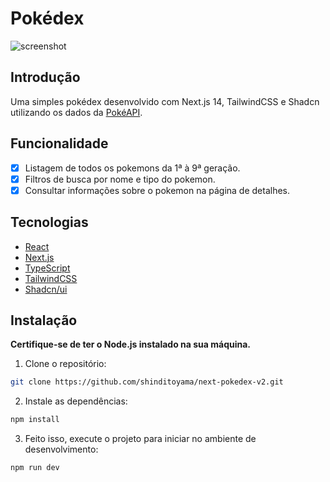 # Pokédex

![screenshot](https://raw.githubusercontent.com/shinditoyama/next-pokedex-v2/main/public/assets/pokedex.gif)

## Introdução

Uma simples pokédex desenvolvido com Next.js 14, TailwindCSS e Shadcn utilizando os dados da [PokéAPI](https://pokeapi.co/).

## Funcionalidade

- [x] Listagem de todos os pokemons da 1ª à 9ª geração.
- [x] Filtros de busca por nome e tipo do pokemon.
- [x] Consultar informações sobre o pokemon na página de detalhes.

## Tecnologias

- [React](https://react.dev/)
- [Next.js](https://nextjs.org/)
- [TypeScript](https://www.typescriptlang.org/)
- [TailwindCSS](https://tailwindcss.com/)
- [Shadcn/ui](https://ui.shadcn.com/)

## Instalação

**Certifique-se de ter o Node.js instalado na sua máquina.**

1. Clone o repositório:

```bash
git clone https://github.com/shinditoyama/next-pokedex-v2.git
```

2. Instale as dependências:

```bash
npm install
```

3. Feito isso, execute o projeto para iniciar no ambiente de desenvolvimento:

```bash
npm run dev
```
